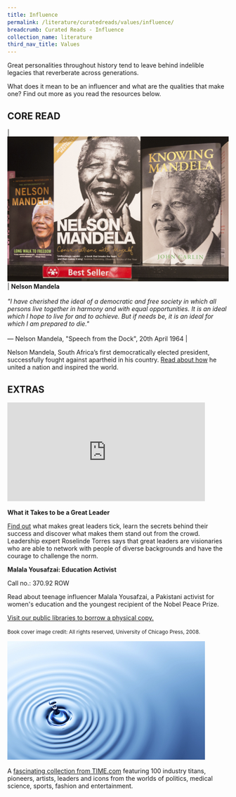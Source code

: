 ```yaml
---
title: Influence
permalink: /literature/curatedreads/values/influence/
breadcrumb: Curated Reads - Influence
collection_name: literature
third_nav_title: Values
---
```


Great personalities throughout history tend to leave behind indelible legacies that reverberate across generations.

What does it mean to be an influencer and what are the qualities that make one? Find out more as you read the resources below.

## **CORE READ**

| [![Nelson mandela image](/images/literature/curatedreads/values/iStock_56287904_MEDIUM_Resized2.jpg)](https://www.history.com/topics/africa/nelson-mandela) | **Nelson Mandela** <br><br> _"I have cherished the ideal of a democratic and free society in which all persons live together in harmony and with equal opportunities. It is an ideal which I hope to live for and to achieve. But if needs be, it is an ideal for which I am prepared to die."_ <br><br> — Nelson Mandela, "Speech from the Dock", 20th April 1964 |

Nelson Mandela, South Africa’s first democratically elected president, successfully fought against apartheid in his country. [Read about how](http://qr.nlb.sg/creads/influence1) he united a nation and inspired the world.

## **EXTRAS**

<iframe src="https://embed-ssl.ted.com/talks/roselinde_torres_what_it_takes_to_be_a_great_leader.html" width="450" height="225" frameborder="0" scrolling="no" allowfullscreen="allowfullscreen"></iframe>

**What it Takes to be a Great Leader**

[Find out](http://qr.nlb.sg/creads/influence5) what makes great leaders tick, learn the secrets behind their success and discover what makes them stand out from the crowd. Leadership expert Roselinde Torres says that great leaders are visionaries who are able to network with people of diverse backgrounds and have the courage to challenge the norm.

**Malala Yousafzai: Education Activist**

Call no.: 370.92 ROW

Read about teenage influencer Malala Yousafzai, a Pakistani activist for women's education and the youngest recipient of the Nobel Peace Prize.

[Visit our public libraries to borrow a physical copy.](http://qr.nlb.sg/creads/influence3)

<small>Book cover image credit: All rights reserved, University of Chicago Press, 2008.</small>

![water image](/images/literature/curatedreads/values/iStock_74050719_MEDIUM_Resized.jpg)

A [fascinating collection from TIME.com](http://qr.nlb.sg/creads/influence4) featuring 100 industry titans, pioneers, artists, leaders and icons from the worlds of politics, medical science, sports, fashion and entertainment.